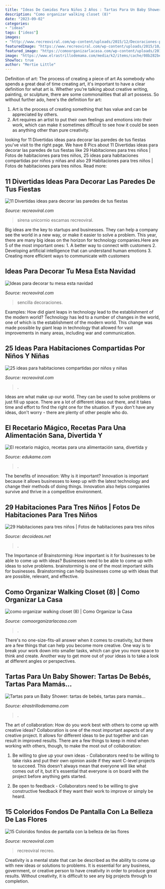 ```yaml
---
title: "Ideas De Comidas Para Niños 2 Años : Tartas Para Un Baby Shower: Tartas De Bebés, Tartas Para Mamás..."
description: "Como organizar walking closet (8)"
date: "2023-09-02"
categories:
- "ideas"
tags: ["ideas"]
images:
- "http://www.recreoviral.com/wp-content/uploads/2015/12/Decoraciones-para-la-mesa-esta-navidad-4.jpg"
featuredImage: "https://www.recreoviral.com/wp-content/uploads/2015/10/Creativas-habitaciones-compartidas-por-niños-y-niñas-2-730x547.jpg"
featured_image: "https://comoorganizarlacasa.com/wp-content/uploads/2016/03/como-organizar-walking-closet-8-225x300.jpg"
image: "https://www.elrastrillodemama.com/media/k2/items/cache/08b282bed88832c9197a25b1ea22b623_XL.jpg"
ShowToc: true
author: "Mertie Little"
---
```



Definition of art: The process of creating a piece of art
As somebody who spends a great deal of time creating art, it's important to have a clear definition for what art is. Whether you're talking about creative writing, painting, or sculpture, there are some commonalities that all art possess. So without further ado, here's the definition for art: 
1. Art is the process of creating something that has value and can be appreciated by others.
2. Art requires an artist to put their own feelings and emotions into their work, which can make it sometimes difficult to see how it could be seen as anything other than pure creativity.

	

		
looking for 11 Divertidas ideas para decorar las paredes de tus fiestas you've visit to the right page. We have 8 Pics about 11 Divertidas ideas para decorar las paredes de tus fiestas like 29 Habitaciones para tres niños | Fotos de habitaciones para tres niños, 25 ideas para habitaciones compartidas por niños y niñas and also 29 Habitaciones para tres niños | Fotos de habitaciones para tres niños. Read more:
		
    
## 11 Divertidas Ideas Para Decorar Las Paredes De Tus Fiestas

<img loading=lazy src="https://www.recreoviral.com/wp-content/uploads/2018/09/decoraciones-recreoviral.com-7.jpg" onerror="this.onerror=null;this.src='https://tse1.mm.bing.net/th?id=OIP.YF_4ktNei1xl1M_jkq0FMQHaJ3&amp;pid=15.1';" alt="11 Divertidas ideas para decorar las paredes de tus fiestas">

_Source: recreoviral.com_

>sirena unicornio escamas recreoviral. 

	

Big ideas are the key to startups and businesses. They can help a company see the world in a new way, or make it easier to solve a problem. This year, there are many big ideas on the horizon for technology companies.Here are 5 of the most important ones: 1. A better way to connect with customers 2. Developing artificial intelligence that can understand human emotions 3. Creating more efficient ways to communicate with customers 
    
## Ideas Para Decorar Tu Mesa Esta Navidad

<img loading=lazy src="http://www.recreoviral.com/wp-content/uploads/2015/12/Decoraciones-para-la-mesa-esta-navidad-4.jpg" onerror="this.onerror=null;this.src='https://tse2.mm.bing.net/th?id=OIP.dfKlJsE8m0aaixoZBAzdWQHaJQ&amp;pid=15.1';" alt="Ideas para decorar tu mesa esta navidad">

_Source: recreoviral.com_

>sencilla decoraciones. 

	

Examples: How did giant leaps in technology lead to the establishment of the modern world?
Technology has led to a number of changes in the world, one of which is the establishment of the modern world. This change was made possible by giant leap in technology that allowed for vast improvements in many areas, including war and communication.

    
## 25 Ideas Para Habitaciones Compartidas Por Niños Y Niñas

<img loading=lazy src="https://www.recreoviral.com/wp-content/uploads/2015/10/Creativas-habitaciones-compartidas-por-niños-y-niñas-2-730x547.jpg" onerror="this.onerror=null;this.src='https://tse4.mm.bing.net/th?id=OIP.o-XrUcfzSrmjcblo4BfW_QHaFj&amp;pid=15.1';" alt="25 ideas para habitaciones compartidas por niños y niñas">

_Source: recreoviral.com_

>. 

	

Ideas are what make up our world. They can be used to solve problems or just fill up space. There are a lot of different ideas out there, and it takes time and effort to find the right one for the situation. If you don't have any ideas, don't worry - there are plenty of other people who do.

    
## El Recetario Mágico, Recetas Para Una Alimentación Sana, Divertida Y

<img loading=lazy src="https://edukame.com/sites/default/files/articulo/486180_394968183905422_1610149698_n.jpg" onerror="this.onerror=null;this.src='https://tse4.mm.bing.net/th?id=OIP.6FVEElkZFEg3dbKz41ErBAHaFP&amp;pid=15.1';" alt="El recetario mágico, recetas para una alimentación sana, divertida y">

_Source: edukame.com_

>. 

	

The benefits of innovation: Why is it important?
Innovation is important because it allows businesses to keep up with the latest technology and change their methods of doing things. Innovation also helps companies survive and thrive in a competitive environment.

    
## 29 Habitaciones Para Tres Niños | Fotos De Habitaciones Para Tres Niños

<img loading=lazy src="https://www.decoideas.net/wp-content/uploads/2013/01/habitacion-infantil-tres-camas-8.jpg" onerror="this.onerror=null;this.src='https://tse2.mm.bing.net/th?id=OIP.6GyUJ_tnENlkrRvnJVNPmwDYEs&amp;pid=15.1';" alt="29 Habitaciones para tres niños | Fotos de habitaciones para tres niños">

_Source: decoideas.net_

>. 

	

The Importance of Brainstorming: How important is it for businesses to be able to come up with ideas?
Businesses need to be able to come up with ideas to solve problems. brainstorming is one of the most important skills for businesses. Brainstorming can help businesses come up with ideas that are possible, relevant, and effective.

    
## Como Organizar Walking Closet (8) | Como Organizar La Casa

<img loading=lazy src="https://comoorganizarlacasa.com/wp-content/uploads/2016/03/como-organizar-walking-closet-8-225x300.jpg" onerror="this.onerror=null;this.src='https://tse2.mm.bing.net/th?id=OIP.5kn3v_BfqWdhouJiYB7wSgAAAA&amp;pid=15.1';" alt="como organizar walking closet (8) | Como Organizar la Casa">

_Source: comoorganizarlacasa.com_

>. 

	

There's no one-size-fits-all answer when it comes to creativity, but there are a few things that can help you become more creative. One way is to break your work down into smaller tasks, which can give you more space to think and create. Another way to get more out of your ideas is to take a look at different angles or perspectives.

    
## Tartas Para Un Baby Shower: Tartas De Bebés, Tartas Para Mamás...

<img loading=lazy src="https://www.elrastrillodemama.com/media/k2/items/cache/08b282bed88832c9197a25b1ea22b623_XL.jpg" onerror="this.onerror=null;this.src='https://tse3.mm.bing.net/th?id=OIP.QnDAehTMz_5uAszSNUeMhwHaE8&amp;pid=15.1';" alt="Tartas para un Baby Shower: tartas de bebés, tartas para mamás...">

_Source: elrastrillodemama.com_

>. 

	

The art of collaboration: How do you work best with others to come up with creative ideas?
Collaboration is one of the most important aspects of any creative project. It allows for different ideas to be put together and can result in improved results. There are a few things to keep in mind when working with others, though, to make the most out of collaboration: 
1. Be willing to give up your own ideas - Collaborators need to be willing to take risks and put their own opinion aside if they want C-level projects to succeed. This doesn't always mean that everyone will like what comes out of it, but it's essential that everyone is on board with the project before anything gets started.

2. Be open to feedback - Collaborators need to be willing to give constructive feedback if they want their work to improve or simply be heard.

    
## 15 Coloridos Fondos De Pantalla Con La Belleza De Las Flores

<img loading=lazy src="https://www.recreoviral.com/wp-content/uploads/2019/07/COVER-Hermosos-fondos-de-pantalla-para-las-amantes-de-las-flores.jpg" onerror="this.onerror=null;this.src='https://tse4.mm.bing.net/th?id=OIP.H2tEsKPHvdF7w8yLcML7mgHaD3&amp;pid=15.1';" alt="15 Coloridos fondos de pantalla con la belleza de las flores">

_Source: recreoviral.com_

>recreoviral recreo. 

	

Creativity is a mental state that can be described as the ability to come up with new ideas or solutions to problems. It is essential for any business, government, or creative person to have creativity in order to produce great results. Without creativity, it is difficult to see any big projects through to completion.

